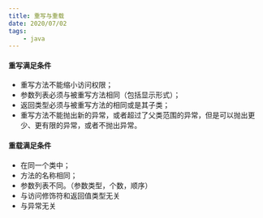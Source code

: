 ```yaml
---
title: 重写与重载
date: 2020/07/02
tags: 
    - java
---
```


#### 重写满足条件
* 重写方法不能缩小访问权限；
* 参数列表必须与被重写方法相同（包括显示形式）；
* 返回类型必须与被重写方法的相同或是其子类；
* 重写方法不能抛出新的异常，或者超过了父类范围的异常，但是可以抛出更少、更有限的异常，或者不抛出异常。<!-- more -->

#### 重载满足条件
* 在同一个类中；
* 方法的名称相同；
* 参数列表不同。（参数类型，个数，顺序）
* 与访问修饰符和返回值类型无关
* 与异常无关